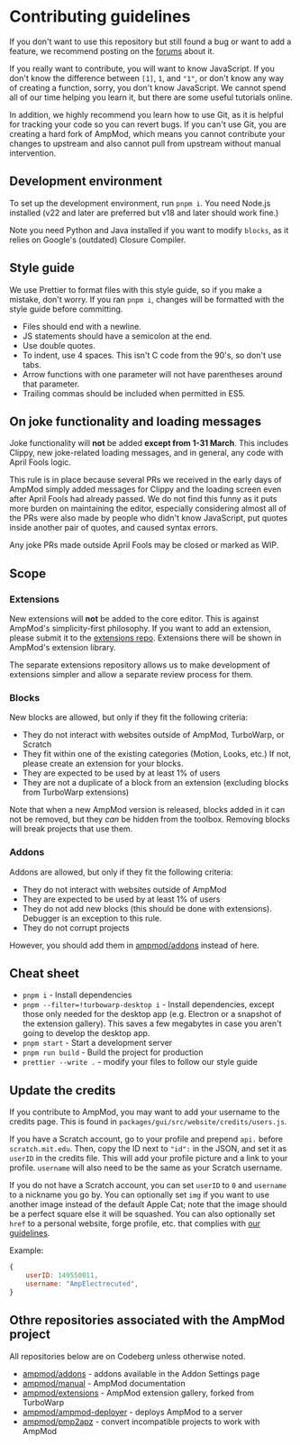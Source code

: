 # Contributing guidelines

If you don't want to use this repository but still found a bug or want to add a feature, we recommend
posting on the [forums](https://ampmod.flarum.cloud) about it.

If you really want to contribute, you will want to know JavaScript. If you don't know the difference
between `[1]`, `1`, and `"1"`, or don't know any way of creating a function, sorry, you don't know
JavaScript. We cannot spend all of our time helping you learn it, but there are some useful tutorials
online.

In addition, we highly recommend you learn how to use Git, as it is helpful for tracking your code so
you can revert bugs. If you can't use Git, you are creating a hard fork of AmpMod, which means you cannot
contribute your changes to upstream and also cannot pull from upstream without manual intervention.

## Development environment

To set up the development environment, run `pnpm i`. You need Node.js installed (v22 and later are
preferred but v18 and later should work fine.)

Note you need Python and Java installed if you want to modify `blocks`, as it relies on Google's
(outdated) Closure Compiler.

## Style guide

We use Prettier to format files with this style guide, so if you make a mistake, don't
worry. If you ran `pnpm i`, changes will be formatted with the style guide before committing.

- Files should end with a newline.
- JS statements should have a semicolon at the end.
- Use double quotes.
- To indent, use 4 spaces. This isn't C code from the 90's, so don't use tabs.
- Arrow functions with one parameter will not have parentheses around that parameter.
- Trailing commas should be included when permitted in ES5.

## On joke functionality and loading messages

Joke functionality will **not** be added **except from 1-31 March**.
This includes Clippy, new joke-related loading messages, and in general, any code with April Fools logic.

This rule is in place because several PRs we received in the early days of AmpMod simply
added messages for Clippy and the loading screen even after April Fools had already passed. We
do not find this funny as it puts more burden on maintaining the editor, especially considering
almost all of the PRs were also made by people who didn't know JavaScript, put quotes inside another pair
of quotes, and caused syntax errors.

Any joke PRs made outside April Fools may be closed or marked as WIP.

## Scope

### Extensions

New extensions will **not** be added to the core editor. This is against AmpMod's
simplicity-first philosophy. If you want to add an extension, please submit it to
the [extensions repo](https://codeberg.org/ampmod/extensions). Extensions there will
be shown in AmpMod's extension library.

The separate extensions repository allows us to make development of extensions simpler
and allow a separate review process for them.

### Blocks

New blocks are allowed, but only if they fit the following criteria:

- They do not interact with websites outside of AmpMod, TurboWarp, or Scratch
- They fit within one of the existing categories (Motion, Looks, etc.) If not, please
  create an extension for your blocks.
- They are expected to be used by at least 1% of users
- They are not a duplicate of a block from an extension (excluding blocks from TurboWarp
  extensions)

Note that when a new AmpMod version is released, blocks added in it can not be removed,
but they _can_ be hidden from the toolbox. Removing blocks will break projects that
use them.

### Addons

Addons are allowed, but only if they fit the following criteria:

- They do not interact with websites outside of AmpMod
- They are expected to be used by at least 1% of users
- They do not add new blocks (this should be done with extensions). Debugger is an
  exception to this rule.
- They do not corrupt projects

However, you should add them in [ampmod/addons](https://codeberg.org/ampmod/addons) instead
of here.

## Cheat sheet

- `pnpm i` - Install dependencies
- `pnpm --filter=!turbowarp-desktop i` - Install dependencies, except those only needed for
  the desktop app (e.g. Electron or a snapshot of the extension gallery). This saves a few
  megabytes in case you aren't going to develop the desktop app.
- `pnpm start` - Start a development server
- `pnpm run build` - Build the project for production
- `prettier --write .` - modify your files to follow our style guide

## Update the credits

If you contribute to AmpMod, you may want to add your username to the credits page.
This is found in `packages/gui/src/website/credits/users.js`.

If you have a Scratch account, go to your profile and prepend `api.` before `scratch.mit.edu`.
Then, copy the ID next to `"id":` in the JSON, and set it as `userID` in the credits file.
This will add your profile picture and a link to your profile. `username` will also need
to be the same as your Scratch username.

If you do not have a Scratch account, you can set `userID` to `0` and `username` to a nickname
you go by. You can optionally set `img` if you want to use another image instead of the default
Apple Cat; note that the image should be a perfect square else it will be squashed. You can also
optionally set `href` to a personal website, forge profile, etc. that complies with [our \
guidelines](https://ampmod.flarum.cloud/p/1).

Example:

```js
{
    userID: 149550011,
    username: "AmpElectrecuted",
}
```

## Othre repositories associated with the AmpMod project

All repositories below are on Codeberg unless otherwise noted.

- [ampmod/addons](https://codeberg.org/ampmod/addons) - addons available in the Addon Settings page
- [ampmod/manual](https://codeberg.org/ampmod/manual) - AmpMod documentation
- [ampmod/extensions](https://codeberg.org/ampmod/extensions) - AmpMod extension gallery, forked from
  TurboWarp
- [ampmod/ampmod-deployer](https://codeberg.org/ampmod/ampmod-deployer) - deploys AmpMod to a server
- [ampmod/pmp2apz](https://codeberg.org/ampmod/pmp2apz) - convert incompatible projects to work with
  AmpMod
